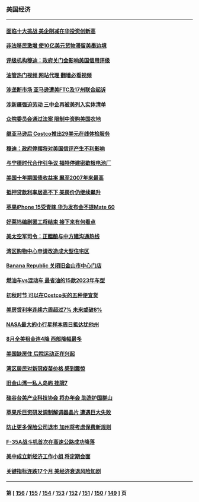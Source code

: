 ### 美国经济
---
#### [面临十大挑战 美企削减在华投资创新高](../../pages/ncid1078158/n14081770.md?09271645) 
#### [非法移民激增 使10亿美元货物滞留美墨边境](../../pages/ncid1078158/n14082032.md?09271645) 
#### [评级机构穆迪：政府关门会影响美国信用评级](../../pages/ncid1078158/n14081907.md?09271645) 
#### [油管热门视频 网站代理 翻墙必看视频](http://138.2.39.72:81/youtube.html?epic-marker?09271645)
#### [涉垄断市场 亚马逊遭美FTC及17州联合起诉](../../pages/ncid1078158/n14081797.md?09271645) 
#### [涉新疆强迫劳动 三中企再被美列入实体清单](../../pages/ncid1078158/n14081691.md?09271645) 
#### [众院委员会通过法案 限制中资购美国农地](../../pages/ncid1078158/n14081487.md?09271645) 
#### [继亚马逊后 Costco推出29美元在线体检服务](../../pages/ncid1078158/n14081194.md?09271645) 
#### [穆迪：政府停摆将对美国信评产生不利影响](../../pages/ncid1078158/n14081283.md?09271645) 
#### [与宁德时代合作引争议 福特停建密歇根电池厂](../../pages/ncid1078158/n14081195.md?09271645) 
#### [美国十年期国债收益率 飙至2007年来最高](../../pages/ncid1078158/n14081080.md?09271645) 
#### [抵押贷款利率居高不下 美房价仍继续飙升](../../pages/ncid1078158/n14080998.md?09271645) 
#### [苹果iPhone 15受青睐 华为发布会不提Mate 60](../../pages/ncid1078158/n14081017.md?09271645) 
#### [好莱坞编剧罢工将结束 接下来有何看点](../../pages/ncid1078158/n14080979.md?09271645) 
#### [美太空军司令：正醖酿与中方建沟通热线](../../pages/ncid1078158/n14081009.md?09271645) 
#### [湾区购物中心申请改造成大型住宅区](../../pages/ncid1078158/n14080728.md?09271645) 
#### [Banana Republic 关闭旧金山市中心门店](../../pages/ncid1078158/n14080725.md?09271645) 
#### [燃油车vs混动车 最省油的15款2023年车型](../../pages/ncid1078158/n14070676.md?09271645) 
#### [初秋时节 可以在Costco买的五种便宜货](../../pages/ncid1078158/n14077381.md?09271645) 
#### [美房贷利率连续六周超过7% 未来或破8%](../../pages/ncid1078158/n14079960.md?09271645) 
#### [NASA最大的小行星样本周日抵达犹他州](../../pages/ncid1078158/n14079948.md?09271645) 
#### [8月全美租金连4降 西部降幅最多](../../pages/ncid1078158/n14079774.md?09271645) 
#### [美国缺房住 后院运动正在兴起](../../pages/ncid1078158/n14079734.md?09271645) 
#### [湾区居民对新冠疫苗价格 感到震惊](../../pages/ncid1078158/n14079753.md?09271645) 
#### [旧金山湾一私人岛屿 挂牌7](../../pages/ncid1078158/n14079746.md?09271645) 
#### [硅谷台美产业科技协会 将办年会 助造护国群山](../../pages/ncid1078158/n14079744.md?09271645) 
#### [苹果斥巨资研发调制解调器晶片 遭遇巨大失败](../../pages/ncid1078158/n14079709.md?09271645) 
#### [防止更多保险公司退市 加州将考虑保费新规则](../../pages/ncid1078158/n14079493.md?09271645) 
#### [F-35A战斗机首次在高速公路成功降落](../../pages/ncid1078158/n14079300.md?09271645) 
#### [美中成立新经济工作小组 将定期会面](../../pages/ncid1078158/n14079310.md?09271645) 
#### [关键指标连跌17个月 美经济衰退风险加剧](../../pages/ncid1078158/n14079163.md?09271645) 

---
#### 第 [ [156](./156.md?09271645) / [155](./155.md?09271645) / [154](./154.md?09271645) / [153](./153.md?09271645) / [152](./152.md?09271645) / [151](./151.md?09271645) / [150](./150.md?09271645) / [149](./149.md?09271645) ] 页
